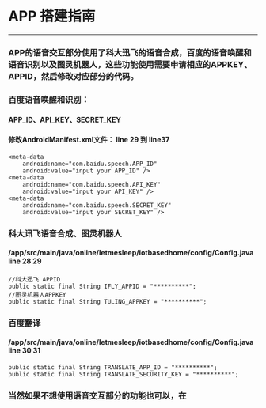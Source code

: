 #   APP 搭建指南
----------------------------------------------

###  APP的语音交互部分使用了科大迅飞的语音合成，百度的语音唤醒和语音识别以及图灵机器人，这些功能使用需要申请相应的APPKEY、APPID，然后修改对应部分的代码。

###  百度语音唤醒和识别：
####   APP_ID、API_KEY、SECRET_KEY
####  修改AndroidManifest.xml文件： line 29 到 line37
```
<meta-data
    android:name="com.baidu.speech.APP_ID"
    android:value="input your APP_ID" />
<meta-data
    android:name="com.baidu.speech.API_KEY"
    android:value="input your API_KEY" />
<meta-data
    android:name="com.baidu.speech.SECRET_KEY"
    android:value="input your SECRET_KEY" />
```

###   科大讯飞语音合成、图灵机器人
####  /app/src/main/java/online/letmesleep/iotbasedhome/config/Config.java    line 28 29
```
//科大迅飞 APPID
public static final String IFLY_APPID = "**********";     
//图灵机器人APPKEY         
public static final String TULING_APPKEY = "**********";
```

###   百度翻译
####   /app/src/main/java/online/letmesleep/iotbasedhome/config/Config.java    line 30 31
```
public static final String TRANSLATE_APP_ID = "**********";
public static final String TRANSLATE_SECURITY_KEY = "**********";
```


###  当然如果不想使用语音交互部分的功能也可以，在
